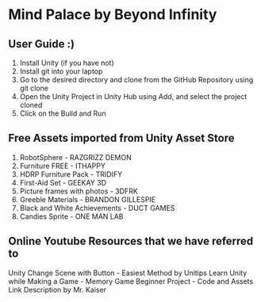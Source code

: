# Mind Palace by Beyond Infinity

## User Guide :)
1. Install Unity (if you have not)
2. Install git into your laptop
3. Go to the desired directory and clone from the GitHub Repository using git clone
4. Open the Unity Project in Unity Hub using Add, and select the project cloned
5. Click on the Build and Run

## Free Assets imported from Unity Asset Store
1. RobotSphere - RAZGRIZZ DEMON
2. Furniture FREE - ITHAPPY
3. HDRP Furniture Pack - TRIDIFY
4. First-Aid Set - GEEKAY 3D
5. Picture frames with photos - 3DFRK
6. Greeble Materials - BRANDON GILLESPIE
7. Black and White Achievements - DUCT GAMES
8. Candies Sprite - ONE MAN LAB

## Online Youtube Resources that we have referred to
Unity Change Scene with Button - Easiest Method by Unitips
Learn Unity while Making a Game - Memory Game Beginner Project - Code and Assets Link Description by Mr. Kaiser
